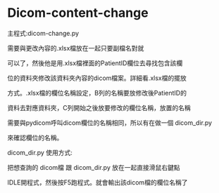 # Dicom-content-change

主程式:dicom-change.py

需要與更改內容的.xlsx檔放在一起只要副檔名對就

可以了，然後他是用.xlsx檔裡面的PatientID欄位去尋找包含該欄

位的資料夾修改該資料夾內容的dicom檔案。詳細看.xlsx檔的擺放

方式。.xlsx檔的欄位名稱設定，B列的名稱要放修改後PatientID的

資料去對應資料夾，C列開始之後放要修改的欄位名稱，放置的名稱

需要與pydicom呼叫dicom欄位的名稱相同，所以有在做一個 dicom_dir.py

來確認欄位的名稱。


dicom_dir.py 使用方式:

把想查詢的 dicom檔 跟 dicom_dir.py 放在一起直接滑鼠右鍵點

IDLE開程式，然後按F5跑程式。就會輸出該dicom檔的欄位名稱了
